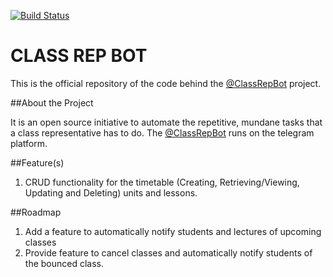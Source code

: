[![Build Status](https://travis-ci.org/floydkots/class-rep-bot.svg?branch=master)](https://travis-ci.org/floydkots/class-rep-bot)
# CLASS REP BOT

This is the official repository of the code behind the [@ClassRepBot](http://t.me/@ClassRepBot) project.

##About the Project

It is an open source initiative to automate the repetitive, mundane tasks that a class representative has to do. The [@ClassRepBot](http://t.me/@ClassRepBot) runs on the telegram platform.

##Feature(s)

1. CRUD functionality for the timetable (Creating, Retrieving/Viewing, Updating and Deleting) units and lessons.

##Roadmap

1. Add a feature to automatically notify students and lectures of upcoming classes
2. Provide feature to cancel classes and automatically notify students of the bounced class.